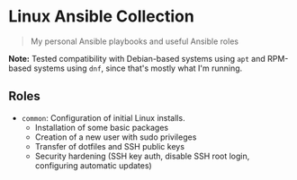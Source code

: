 # Linux Ansible Collection

>My personal Ansible playbooks and useful Ansible roles

**Note:**
Tested compatibility with Debian-based systems using `apt` and RPM-based systems using `dnf`, since that's mostly what I'm running. 

## Roles
- `common`: Configuration of initial Linux installs.
    - Installation of some basic packages
    - Creation of a new user with sudo privileges
    - Transfer of dotfiles and SSH public keys
    - Security hardening (SSH key auth, disable SSH root login, configuring automatic updates)
